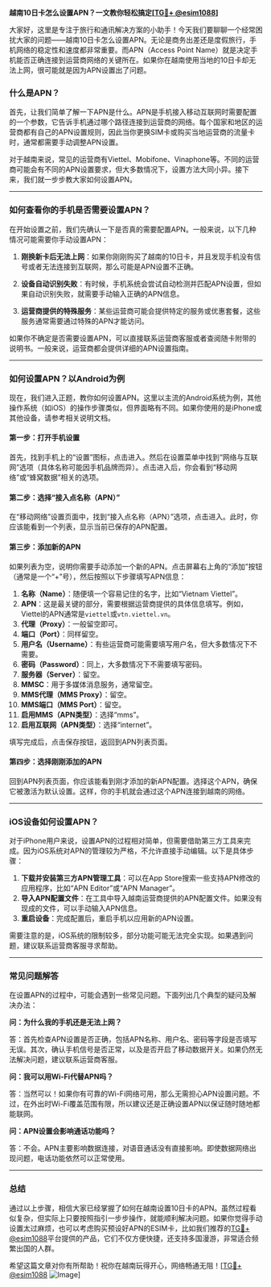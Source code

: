 **越南10日卡怎么设置APN？一文教你轻松搞定[[TG💪+ @esim1088](https://t.me/s/esim1088)]**

大家好，这里是专注于旅行和通讯解决方案的小助手！今天我们要聊聊一个经常困扰大家的问题——越南10日卡怎么设置APN。无论是商务出差还是度假旅行，手机网络的稳定性和速度都非常重要。而APN（Access Point Name）就是决定手机能否正确连接到运营商网络的关键所在。如果你在越南使用当地的10日卡却无法上网，很可能就是因为APN设置出了问题。

### 什么是APN？

首先，让我们简单了解一下APN是什么。APN是手机接入移动互联网时需要配置的一个参数，它告诉手机通过哪个路径连接到运营商的网络。每个国家和地区的运营商都有自己的APN设置规则，因此当你更换SIM卡或购买当地运营商的流量卡时，通常都需要手动调整APN设置。

对于越南来说，常见的运营商有Viettel、Mobifone、Vinaphone等。不同的运营商可能会有不同的APN设置要求，但大多数情况下，设置方法大同小异。接下来，我们就一步步教大家如何设置APN。

---

### 如何查看你的手机是否需要设置APN？

在开始设置之前，我们先确认一下是否真的需要配置APN。一般来说，以下几种情况可能需要你手动设置APN：

1. **刚换新卡后无法上网**：如果你刚刚购买了越南的10日卡，并且发现手机没有信号或者无法连接到互联网，那么可能是APN设置不正确。
   
2. **设备自动识别失败**：有时候，手机系统会尝试自动检测并匹配APN设置，但如果自动识别失败，就需要手动输入正确的APN信息。

3. **运营商提供的特殊服务**：某些运营商可能会提供特定的服务或优惠套餐，这些服务通常需要通过特殊的APN才能访问。

如果你不确定是否需要设置APN，可以直接联系运营商客服或者查阅随卡附带的说明书。一般来说，运营商都会提供详细的APN设置指南。

---

### 如何设置APN？以Android为例

现在，我们进入正题，教你如何设置APN。这里以主流的Android系统为例，其他操作系统（如iOS）的操作步骤类似，但界面略有不同。如果你使用的是iPhone或其他设备，请参考相关说明文档。

#### 第一步：打开手机设置

首先，找到手机上的“设置”图标，点击进入。然后在设置菜单中找到“网络与互联网”选项（具体名称可能因手机品牌而异）。点击进入后，你会看到“移动网络”或“蜂窝数据”相关的选项。

#### 第二步：选择“接入点名称（APN）”

在“移动网络”设置页面中，找到“接入点名称（APN）”选项，点击进入。此时，你应该能看到一个列表，显示当前已保存的APN配置。

#### 第三步：添加新的APN

如果列表为空，说明你需要手动添加一个新的APN。点击屏幕右上角的“添加”按钮（通常是一个“+”号），然后按照以下步骤填写APN信息：

1. **名称（Name）**：随便填一个容易记住的名字，比如“Vietnam Viettel”。
2. **APN**：这是最关键的部分，需要根据运营商提供的具体信息填写。例如，Viettel的APN通常是`viettel`或`vtn.viettel.vn`。
3. **代理（Proxy）**：一般留空即可。
4. **端口（Port）**：同样留空。
5. **用户名（Username）**：有些运营商可能需要填写用户名，但大多数情况下不需要。
6. **密码（Password）**：同上，大多数情况下不需要填写密码。
7. **服务器（Server）**：留空。
8. **MMSC**：用于多媒体消息服务，通常留空。
9. **MMS代理（MMS Proxy）**：留空。
10. **MMS端口（MMS Port）**：留空。
11. **启用MMS（APN类型）**：选择“mms”。
12. **启用互联网（APN类型）**：选择“internet”。

填写完成后，点击保存按钮，返回到APN列表页面。

#### 第四步：选择刚刚添加的APN

回到APN列表页面，你应该能看到刚才添加的新APN配置。选择这个APN，确保它被激活为默认设置。这样，你的手机就会通过这个APN连接到越南的网络。

---

### iOS设备如何设置APN？

对于iPhone用户来说，设置APN的过程相对简单，但需要借助第三方工具来完成。因为iOS系统对APN的管理较为严格，不允许直接手动编辑。以下是具体步骤：

1. **下载并安装第三方APN管理工具**：可以在App Store搜索一些支持APN修改的应用程序，比如“APN Editor”或“APN Manager”。
2. **导入APN配置文件**：在工具中导入越南运营商提供的APN配置文件。如果没有现成的文件，可以手动输入APN信息。
3. **重启设备**：完成配置后，重启手机以应用新的APN设置。

需要注意的是，iOS系统的限制较多，部分功能可能无法完全实现。如果遇到问题，建议联系运营商客服寻求帮助。

---

### 常见问题解答

在设置APN的过程中，可能会遇到一些常见问题。下面列出几个典型的疑问及解决办法：

**问：为什么我的手机还是无法上网？**

答：首先检查APN设置是否正确，包括APN名称、用户名、密码等字段是否填写无误。其次，确认手机信号是否正常，以及是否开启了移动数据开关。如果仍然无法解决问题，建议联系运营商客服。

**问：我可以用Wi-Fi代替APN吗？**

答：当然可以！如果你有可靠的Wi-Fi网络可用，那么无需担心APN设置问题。不过，在外出时Wi-Fi覆盖范围有限，所以建议还是正确设置APN以保证随时随地都能联网。

**问：APN设置会影响通话功能吗？**

答：不会。APN主要影响数据连接，对语音通话没有直接影响。即使数据网络出现问题，电话功能依然可以正常使用。

---

### 总结

通过以上步骤，相信大家已经掌握了如何在越南设置10日卡的APN。虽然过程看似复杂，但实际上只要按照指引一步步操作，就能顺利解决问题。如果你觉得手动设置太过麻烦，也可以考虑购买预设好APN的ESIM卡，比如我们推荐的[TG💪+ @esim1088](https://t.me/s/esim1088)平台提供的产品，它们不仅方便快捷，还支持多国漫游，非常适合频繁出国的人群。

希望这篇文章对你有所帮助！祝你在越南玩得开心，网络畅通无阻！[[TG💪+ @esim1088](https://t.me/s/esim1088) ![Image](https://i.postimg.cc/4NQfJmqS/Snipaste-2025-05-13-00-14-12.png)]